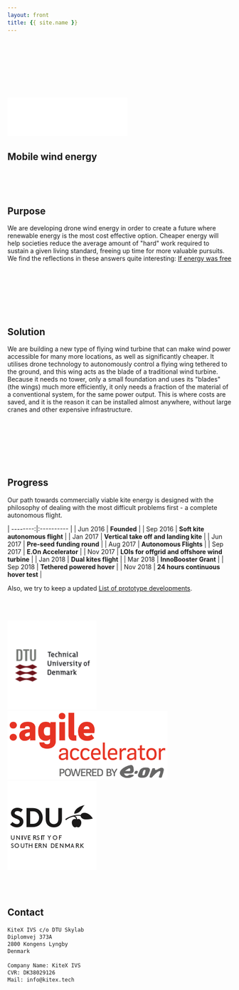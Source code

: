 ```yaml
---
layout: front
title: {{ site.name }}
---
```


<section class="page-header" id="front1">
    <div style="height: 100px;"></div>
    <h1 class="project-name"><a href="{{ site.github.url }}"><img src="/graphics/KiteXWhite.svg" alt="KiteX" style="width:270px"></a></h1>
    <h2 class="project-tagline">Mobile wind energy</h2>
    <!-- <a href="#" class="btn">View on GitHub</a> -->
</section>

<!-- PURPOSE -->

<section class="main-content front" markdown="1">
<div style="height: 50px;"></div>

## Purpose
We are developing drone wind energy in order to create a future where renewable energy is the most cost effective option. Cheaper energy will help societies reduce the average amount of "hard" work required to sustain a given living standard, freeing up time for more valuable pursuits. We find the reflections in these answers quite interesting: [If energy was free](https://www.quora.com/If-energy-was-free-and-renewable-how-would-the-economy-be-fundamentally-different-from-what-it-is-now)

<div style="height: 50px;"></div>
</section>

<!-- TOP VIEW SPACER -->

<section class="page-middle-section" id="front2">
</section>


<!-- SOLUTION  -->

<section class="main-content front" markdown="1">
<div style="height: 50px;"></div>

## Solution
We are building a new type of flying wind turbine that can make wind power accessible for many more locations, as well as significantly cheaper. It utilises drone technology to autonomously control a flying wing tethered to the ground, and this wing acts as the blade of a traditional wind turbine. Because it needs no tower, only a small foundation and uses its "blades" (the wings) much more efficiently, it only needs a fraction of the material of a conventional system, for the same power output. This is where costs are saved, and it is the reason it can be installed almost anywhere, without large cranes and other expensive infrastructure.

<div style="height: 50px;"></div>
</section>

<!-- SVG ANIMATION -->

<section class="page-middle-section" id="front3">

<div id="drawing" style="height: 100%; max-width: 832px; margin: auto;"></div>
<script src="https://cdnjs.cloudflare.com/ajax/libs/svg.js/2.6.1/svg.js"></script>
<script src="/js/main.js"></script>

</section>

<!-- PROGRESS -->

<section class="main-content front" markdown="1">

<div style="height: 50px;"></div>


## <a name="progress-link" class="anchor"></a>Progress
Our path towards commercially viable kite energy is designed with the philosophy of dealing with the most difficult problems first - a complete autonomous flight.

| --------:|:---------- |
| Jun 2016 | **Founded** |
| Sep 2016 | **Soft kite autonomous flight** |
| Jan 2017 | **Vertical take off and landing kite** |
| Jun 2017 | **Pre-seed funding round** |
| Aug 2017 | **Autonomous Flights** |
| Sep 2017 | **E.On Accelerator** |
| Nov 2017 | **LOIs for offgrid and offshore wind turbine** |
| Jan 2018 | **Dual kites flight** |
| Mar 2018 | **InnoBooster Grant** |
| Sep 2018 | **Tethered powered hover** |
| Nov 2018 | **24 hours continuous hover test** |


Also, we try to keep a updated [List of prototype developments](/prototypes).

<div style="height: 50px;"></div>
</section>

<!-- LOGOS  -->

<section class="page-middle-section" id="front5">
<div id="logoBox">
    <div class="logoTB"><span class="helper"></span><img src="/graphics/DTUlogo.svg" /></div>
    <div class="logoTB"><span class="helper"></span><img src="/graphics/swe-360x154-agile-logo.png" /></div>
    <div class="logoTB"><span class="helper"></span><img src="/graphics/SDULogo.svg" /></div>
</div>

</section>


<!-- CONTACT  -->

<section class="main-content front" markdown="1">

<div style="height: 50px;"></div>

## <a name="contact-link" class="anchor"></a>Contact


```
KiteX IVS c/o DTU Skylab
Diplomvej 373A
2800 Kongens Lyngby
Denmark

Company Name: KiteX IVS
CVR: DK38029126
Mail: info@kitex.tech
```

</section>
